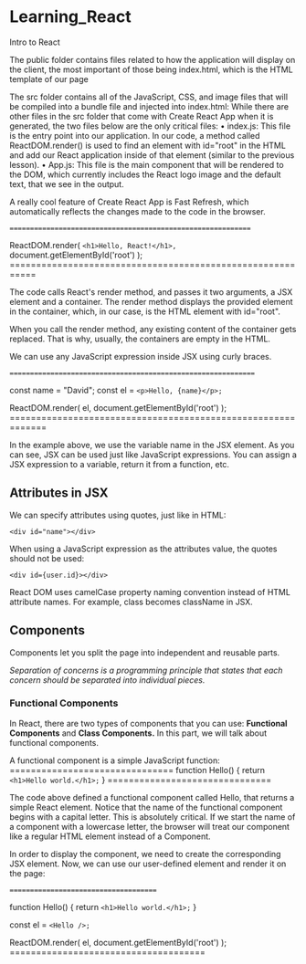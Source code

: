 # Learning_React
Intro to React

The public folder contains files related to how the application will display on the client, the most important of those being index.html, which is the HTML template of our page

The src folder contains all of the JavaScript, CSS, and image files that will be compiled into a bundle file and injected into index.html:
While there are other files in the src folder that come with Create React App when it is generated, the two files below are the only critical files:
• index.js: This file is the entry point into our application. In our code, a method called ReactDOM.render() is used to find an element with id="root" in the HTML and add our React application inside of that element (similar to the previous lesson).
• App.js: This file is the main component that will be rendered to the DOM, which currently includes the React logo image and the default text, that we see in the output.

A really cool feature of Create React App is Fast Refresh, which automatically reflects the changes made to the code in the browser.

    ===========================================================
ReactDOM.render(
  `<h1>Hello, React!</h1>,`
  document.getElementById('root')
); 
    ===========================================================

The code calls React's render method, and passes it two arguments, a JSX element and a container. The render method displays the provided element in the container, which, in our case, is the HTML element with id="root".

When you call the render method, any existing content of the container gets replaced. That is why, usually, the containers are empty in the HTML.

We can use any JavaScript expression inside JSX using curly braces.

    ============================================================
const name = "David";
const el = `<p>Hello, {name}</p>;`

ReactDOM.render(
  el,
  document.getElementById('root')
);
    =============================================================

In the example above, we use the variable name in the JSX element.
As you can see, JSX can be used just like JavaScript expressions. You can assign a JSX expression to a variable, return it from a function, etc.

<h2>Attributes in JSX </h2>


We can specify attributes using quotes, just like in HTML:

`<div id="name"></div>`


When using a JavaScript expression as the attributes value, the quotes should not be used:

`<div id={user.id}></div>`

React DOM uses camelCase property naming convention instead of HTML attribute names.
For example, class becomes className in JSX.

<h2>Components</h2>


Components let you split the page into independent and reusable parts.

<em> Separation of concerns is a programming principle that states that each concern should be separated into individual pieces. </em>

<h3>Functional Components </h3>
In React, there are two types of components that you can use: <b>Functional Components</b> and <b>Class Components.</b>
In this part, we will talk about functional components.

A functional component is a simple JavaScript function:
    ===============================
function Hello() {
  return `<h1>Hello world.</h1>;`
}
    ===============================

The code above defined a functional component called Hello, that returns a simple React element.
Notice that the name of the functional component begins with a capital letter. This is absolutely critical. If we start the name of a component with a lowercase letter, the browser will treat our component like a regular HTML element instead of a Component.

In order to display the component, we need to create the corresponding JSX element.
Now, we can use our user-defined element and render it on the page:

    ====================================
function Hello() {
  return `<h1>Hello world.</h1>;`
}

const el = `<Hello />; `

ReactDOM.render(
  el, 
  document.getElementById('root')
);
    =====================================

